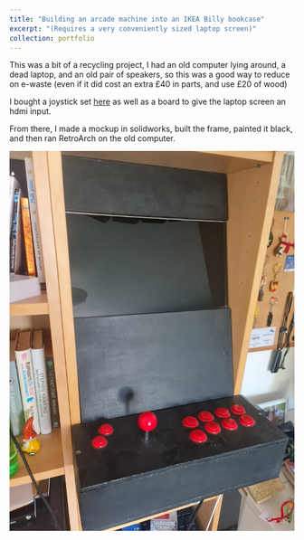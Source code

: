 ```yaml
---
title: "Building an arcade machine into an IKEA Billy bookcase"
excerpt: "(Requires a very conveniently sized laptop screen)"
collection: portfolio
---
```


This was a bit of a recycling project, I had an old computer lying around, a dead laptop, and an old pair of speakers, so this was a good way to reduce on e-waste (even if it did cost an extra £40 in parts, and use £20 of wood)

I bought a joystick set [here](https://www.aliexpress.com/item/1005005499225108.html?spm=a2g0o.productlist.main.13.5b20kRs9kRs9Qr&algo_pvid=47174b17-ff25-48d4-b1e1-26b1559af80d&algo_exp_id=47174b17-ff25-48d4-b1e1-26b1559af80d-12&pdp_ext_f=%7B%22order%22%3A%221%22%2C%22eval%22%3A%221%22%2C%22fromPage%22%3A%22search%22%7D&pdp_npi=6%40dis%21GBP%2119.68%2118.89%21%21%21184.79%21177.37%21%40210384cc17582199039432662e7dac%2112000033324812022%21sea%21UK%21892555507%21X%211%210%21n_tag%3A-29919%3Bd%3A1f3e047f%3Bm03_new_user%3A-29895&curPageLogUid=Ciz7VkJou8Rl&utparam-url=scene%3Asearch%7Cquery_from%3A%7Cx_object_id%3A1005005499225108%7C_p_origin_prod%3A) as well as a board to give the laptop screen an hdmi input.

From there, I made a mockup in solidworks, built the frame, painted it black, and then ran RetroArch on the old computer.

![Arcade Machine](/images/Arcade.jpg)
